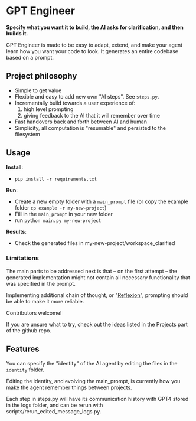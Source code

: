 # GPT Engineer
**Specify what you want it to build, the AI asks for clarification, and then builds it.**

GPT Engineer is made to be easy to adapt, extend, and make your agent learn how you want your code to look. It generates an entire codebase based on a prompt. 


## Project philosophy
- Simple to get value
- Flexible and easy to add new own "AI steps". See `steps.py`.
- Incrementally build towards a user experience of:
  1. high level prompting
  2. giving feedback to the AI that it will remember over time
- Fast handovers back and forth between AI and human
- Simplicity, all computation is "resumable" and persisted to the filesystem


## Usage

**Install**:

- `pip install -r requirements.txt`

**Run**:
- Create a new empty folder with a `main_prompt` file (or copy the example folder `cp example -r my-new-project`)
- Fill in the `main_prompt` in your new folder
- run `python main.py my-new-project`

**Results**:
- Check the generated files in my-new-project/workspace_clarified

### Limitations
The main parts to be addressed next is that – on the first attempt – the generated implementation might not contain all necessary functionality that was specified in the prompt.

Implementing additional chain of thought, or "[Reflexion](https://github.com/noahshinn024/reflexion)", prompting should be able to make it more reliable.

Contributors welcome!

If you are unsure what to try, check out the ideas listed in the Projects part of the github repo.


## Features
You can specify the "identity" of the AI agent by editing the files in the `identity` folder.

Editing the identity, and evolving the main_prompt, is currently how you make the agent remember things between projects.

Each step in steps.py will have its communication history with GPT4 stored in the logs folder, and can be rerun with scripts/rerun_edited_message_logs.py.
